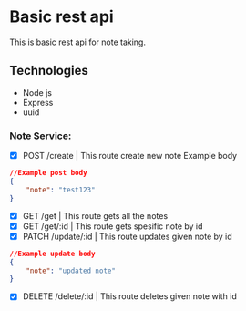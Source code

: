 # Basic rest api

This is basic rest api for note taking.

## Technologies

- Node js
- Express
- uuid

### Note Service:

- [x] POST /create | This route create new note
      Example body

```json
//Example post body
{
	"note": "test123"
}
```

- [x] GET /get | This route gets all the notes
- [x] GET /get/:id | This route gets spesific note by id
- [x] PATCH /update/:id | This route updates given note by id

```json
//Example update body
{
	"note": "updated note"
}
```

- [x] DELETE /delete/:id | This route deletes given note with id
